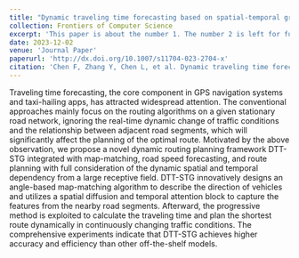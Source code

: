 ```yaml
---
title: "Dynamic traveling time forecasting based on spatial-temporal graph convolutional networks"
collection: Frontiers of Computer Science
excerpt: 'This paper is about the number 1. The number 2 is left for future work.'
date: 2023-12-02
venue: 'Journal Paper'
paperurl: 'http://dx.doi.org/10.1007/s11704-023-2704-x'
citation: 'Chen F, Zhang Y, Chen L, et al. Dynamic traveling time forecasting based on spatial-temporal graph convolutional networks[J]. Frontiers of Computer Science, 2023, 17(6): 176615.'
---
```


Traveling time forecasting, the core component in GPS navigation systems and taxi-hailing apps, has attracted widespread attention. The conventional approaches mainly focus on the routing algorithms on a given stationary road network, ignoring the real-time dynamic change of traffic conditions and the relationship between adjacent road segments, which will significantly affect the planning of the optimal route. Motivated by the above observation, we propose a novel dynamic routing planning framework DTT-STG integrated with map-matching, road speed forecasting, and route planning with full consideration of the dynamic spatial and temporal dependency from a large receptive field. DTT-STG innovatively designs an angle-based map-matching algorithm to describe the direction of vehicles and utilizes a spatial diffusion and temporal attention block to capture the features from the nearby road segments. Afterward, the progressive method is exploited to calculate the traveling time and plan the shortest route dynamically in continuously changing traffic conditions. The comprehensive experiments indicate that DTT-STG achieves higher accuracy and efficiency than other off-the-shelf models.
